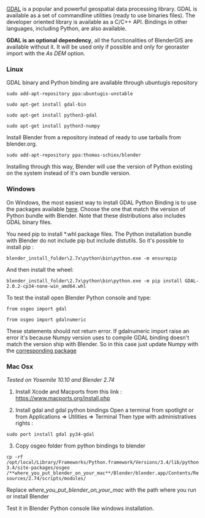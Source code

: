 [GDAL](http://gdal.org/) is a popular and powerful geospatial data processing library. GDAL is available as a set of commandline utilities (ready to use binaries files). The developer oriented library is available as a C/C++ API. Bindings in other languages, including Python, are also available.

**GDAL is an optional dependency**, all the functionalities of BlenderGIS are available without it. It will be used only if possible and only for georaster import with the *As DEM* option.

### Linux

GDAL binary and Python binding are available through ubuntugis repository

`sudo add-apt-repository ppa:ubuntugis-unstable`

`sudo apt-get install gdal-bin`

`sudo apt-get install python3-gdal`

`sudo apt-get install python3-numpy`

Install Blender from a repository instead of ready to use tarballs from blender.org.

`sudo add-apt-repository ppa:thomas-schiex/blender`

Installing through this way, Blender will use the version of Python existing on the system instead of it's own bundle version.


### Windows

On Windows, the most easiest way to install GDAL Python Binding is to use the packages available [here](http://www.lfd.uci.edu/~gohlke/pythonlibs/#gdal). Choose the one that match the version of Python bundle with Blender. Note that these distributions also includes GDAL binary files.

You need pip to install *.whl package files. The Python installation bundle with Blender do not include pip but include distutils. So it's possible to install pip :

`blender_install_folder\2.7x\python\bin\python.exe -m ensurepip`

And then install the wheel:

`blender_install_folder\2.7x\python\bin\python.exe -m pip install GDAL-2.0.2-cp34-none-win_amd64.whl`

To test the install open Blender Python console and type:

`from osgeo import gdal`

`from osgeo import gdalnumeric`

These statements should not return error. If gdalnumeric import raise an error it's because Numpy version uses to compile GDAL binding doesn't match the version ship with Blender. So in this case just update Numpy with the [corresponding package](http://www.lfd.uci.edu/~gohlke/pythonlibs/#numpy)


### Mac Osx

*Tested on Yosemite 10.10 and Blender 2.74*

1) Install Xcode and Macports from this link :
 https://www.macports.org/install.php

2) Install gdal and gdal python bindings
Open a terminal from spotlight or from Applications => Utilities => Terminal
Then type with administratives rights :

`sudo port install gdal py34-gdal`

3) Copy osgeo folder from python bindings to blender

`cp -rf /opt/local/Library/Frameworks/Python.framework/Versions/3.4/lib/python3.4/site-packages/osgeo /**where_you_put_blender_on_your_mac**/Blender/blender.app/Contents/Resources/2.74/scripts/modules/`

Replace *where_you_put_blender_on_your_mac* with the path where you run or install Blender

Test it in Blender Python console like windows installation.
